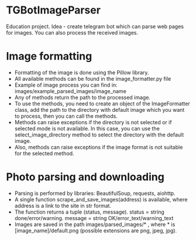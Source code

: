 # TGBotImageParser
Education project. Idea - create telegram bot which can parse web pages for images. You can also process the received images.

# Image formatting
- Formatting of the image is done using the Pillow library.
- All available methods can be found in the image_formatter.py file
- Example of image process you can find in: images/example_parsed_images/image_name
- Any of methods return the path to the processed image.
- To use the methods, you need to create an object of the ImageFormatter class, add the path to the directory with default image which you want to process, then you can call the methods.
- Methods can raise exceptions if the directory is not selected or if selected mode is not available. In this case, you can use the select_image_directory method to select the directory with the default image.
- Also, methods can raise exceptions if the image format is not suitable for the selected method.

# Photo parsing and downloading
- Parsing is performed by libraries: BeautifulSoup, requests, aiohttp.
- A single function scrape_and_save_images(address) is available, where address is a link to the site in str format.
- The function returns a tuple (status, message). status = string done/error/warning. message = string OK/error_text/warning_text
- Images are saved in the path images/parsed_images/* , where * is [image_name]/default.png (possible extensions are png, jpeg, jpg). 
